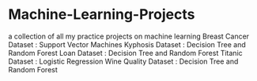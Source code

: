 # Machine-Learning-Projects
a collection of all my practice projects on machine learning
Breast Cancer Dataset : Support Vector Machines
Kyphosis Dataset      : Decision Tree and Random Forest
Loan Dataset          : Decision Tree and Random Forest
Titanic Dataset       : Logistic Regression
Wine Quality Dataset  : Decision Tree and Random Forest
